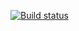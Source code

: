 [![Build status](https://ci.appveyor.com/api/projects/status/8y9ccrddw969fm2p?svg=true)](https://ci.appveyor.com/project/AnnaAksenova/alphacardtest)